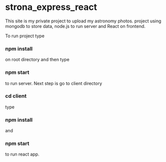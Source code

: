 # strona_express_react

This site is my private project to upload my astronomy photos. project using mongodb to store data, node.js to run server and React on frontend. 

To run project type 
### npm install 
on root directory and then type 
### npm start 
to run server. Next step is go to client directory 
### cd client
type 
### npm install 
and 
### npm start 
to run react app.
